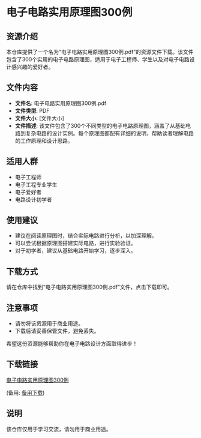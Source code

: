 # 电子电路实用原理图300例

## 资源介绍

本仓库提供了一个名为“电子电路实用原理图300例.pdf”的资源文件下载。该文件包含了300个实用的电子电路原理图，适用于电子工程师、学生以及对电子电路设计感兴趣的爱好者。

## 文件内容

- **文件名**: 电子电路实用原理图300例.pdf
- **文件类型**: PDF
- **文件大小**: [文件大小]
- **文件描述**: 该文件包含了300个不同类型的电子电路原理图，涵盖了从基础电路到复杂电路的设计实例。每个原理图都配有详细的说明，帮助读者理解电路的工作原理和设计思路。

## 适用人群

- 电子工程师
- 电子工程专业学生
- 电子爱好者
- 电路设计初学者

## 使用建议

- 建议在阅读原理图时，结合实际电路进行分析，以加深理解。
- 可以尝试根据原理图搭建实际电路，进行实验验证。
- 对于初学者，建议从基础电路开始学习，逐步深入。

## 下载方式

请在仓库中找到“电子电路实用原理图300例.pdf”文件，点击下载即可。

## 注意事项

- 请勿将该资源用于商业用途。
- 下载后请妥善保管文件，避免丢失。

希望这份资源能够帮助你在电子电路设计方面取得进步！

## 下载链接
[电子电路实用原理图300例](https://pan.quark.cn/s/d2e7375537a9) 

(备用: [备用下载](https://pan.baidu.com/s/1tbgTNyuCycbnD0MUxYVkwA?pwd=1234))

## 说明

该仓库仅用于学习交流，请勿用于商业用途。
